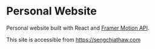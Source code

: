 # Personal Website

Personal website built with React and [Framer Motion API](https://www.framer.com/api/motion/).

This site is accessible from https://sengchiathaw.com
